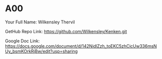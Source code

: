 # A00
Your Full Name: Wilkensley Thervil

GetHub Repo Link: https://github.com/Wilkensley/Kenken.git

Google Doc Link: https://docs.google.com/document/d/142NidlZzh_toEKC5zhCicUw336msNUy_bsmKOrkRjBw/edit?usp=sharing

